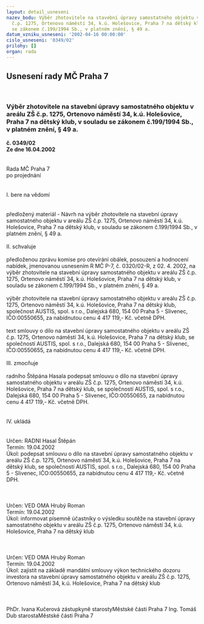 ```yaml
---
layout: detail_usneseni
nazev_bodu: Výběr zhotovitele na stavební úpravy samostatného objektu v areálu ZŠ
  č.p. 1275, Ortenovo náměstí 34, k.ú. Holešovice, Praha 7 na dětský klub,  v souladu
  se zákonem č.199/1994 Sb., v platném znění, § 49 a.
datum_vzniku_usneseni: '2002-04-16 00:00:00'
cislo_usneseni: '0349/02'
prilohy: []
organ: rada
---
```

<div id="ucUsn_pList" class="usn">
	<span><h2>Usnesení rady MČ Praha 7 </h2>
<br></span><div class="standBody">
<span><h3>Výběr zhotovitele na stavební úpravy samostatného objektu v areálu ZŠ č.p. 1275, Ortenovo náměstí 34, k.ú. Holešovice, Praha 7 na dětský klub,  v souladu se zákonem č.199/1994 Sb., v platném znění, § 49 a.</h3></span><div class="center">
		<strong>č. 0349/02</strong><br>
	</div>
<div class="center">
		<strong>Ze dne 16.04.2002</strong><br><br>
	</div>
<br>Rada MČ Praha 7<br>po projednání<br><br><br>I.	bere na vědomí<br><br> <br>předložený materiál - Návrh na výběr zhotovitele na stavební úpravy samostatného objektu v areálu ZŠ č.p. 1275, Ortenovo náměstí 34, k.ú. Holešovice, Praha 7 na dětský klub,  v souladu se zákonem č.199/1994 Sb., v platném znění, § 49 a.<br><br>II.	schvaluje <br><br>předloženou zprávu komise pro otevírání obálek, posouzení a hodnocení nabídek, jmenovanou usnesením R MČ P-7, č. 0320/02-R, z 02. 4. 2002, na výběr zhotovitele na stavební úpravy samostatného objektu v areálu ZŠ č.p. 1275, Ortenovo náměstí 34, k.ú. Holešovice, Praha 7 na dětský klub,  v souladu se zákonem č.199/1994 Sb., v platném znění, § 49 a.<br><br>výběr zhotovitele na stavební úpravy samostatného objektu v areálu ZŠ č.p. 1275, Ortenovo náměstí 34, k.ú. Holešovice, Praha 7 na dětský klub, společnost AUSTIS, spol. s r.o., Dalejská 680, 154 00 Praha 5 - Slivenec, IČO:00550655, za nabídnutou cenu 4 417 119,- Kč. včetně DPH.<br><br>text smlouvy o dílo na stavební úpravy samostatného objektu v areálu ZŠ č.p. 1275, Ortenovo náměstí 34, k.ú. Holešovice, Praha 7 na dětský klub, se společností AUSTIS, spol. s r.o., Dalejská 680, 154 00 Praha 5 - Slivenec, IČO:00550655, za nabídnutou cenu 4 417 119,- Kč. včetně DPH.<br><br>III.	zmocňuje <br><br>radního Štěpána Hasala podepsat smlouvu o dílo na stavební úpravy samostatného objektu v areálu ZŠ č.p. 1275, Ortenovo náměstí 34, k.ú. Holešovice, Praha 7 na dětský klub, se společností AUSTIS, spol. s r.o., Dalejská 680, 154 00 Praha 5 - Slivenec, IČO:00550655, za nabídnutou cenu 4 417 119,- Kč. včetně DPH.<br><br><br>IV.	ukládá <br><br> <br>Určen:	RADNI Hasal Štěpán<br>Termín: 19.04.2002<br>Úkol:	podepsat smlouvu o dílo na stavební úpravy samostatného objektu v areálu ZŠ č.p. 1275, Ortenovo náměstí 34, k.ú. Holešovice, Praha 7 na dětský klub, se společností AUSTIS, spol. s r.o., Dalejská 680, 154 00 Praha 5 - Slivenec, IČO:00550655, za nabídnutou cenu 4 417 119,- Kč. včetně DPH.<br> <br><br> <br>Určen:	VED OMA Hrubý Roman<br>Termín: 19.04.2002<br>Úkol:	informovat písemně účastníky o výsledku soutěže na stavební úpravy samostatného objektu v areálu ZŠ č.p. 1275, Ortenovo náměstí 34, k.ú. Holešovice, Praha 7 na dětský klub <br> <br><br> <br>Určen:	VED OMA Hrubý Roman<br>Termín: 19.04.2002<br>Úkol:	zajistit na základě mandátní smlouvy výkon technického dozoru investora na stavební úpravy samostatného objektu v areálu ZŠ č.p. 1275, Ortenovo náměstí 34, k.ú. Holešovice, Praha 7 na dětský klub <br> <br> <br>	<br>PhDr. Ivana Kučerová zástupkyně starostyMěstské části Praha 7	Ing. Tomáš Dub starostaMěstské části Praha 7<br>	<br><br>
</div>
</div>